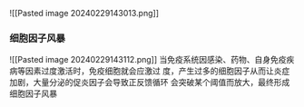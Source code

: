 ![[Pasted image 20240229143013.png]]
### 细胞因子风暴
![[Pasted image 20240229143112.png]]
当免疫系统因感染、药物、自身免疫疾病等因素过度激活时，免疫细胞就会应激过
度，产生过多的细胞因子从而让炎症加剧，大量分泌的促炎因子会导致正反馈循环
会突破某个阈值而放大，最终形成细胞因子风暴

